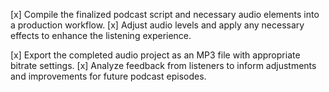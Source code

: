 [x] Compile the finalized podcast script and necessary audio elements into a production workflow.
[x] Adjust audio levels and apply any necessary effects to enhance the listening experience.


[x] Export the completed audio project as an MP3 file with appropriate bitrate settings.
[x] Analyze feedback from listeners to inform adjustments and improvements for future podcast episodes.